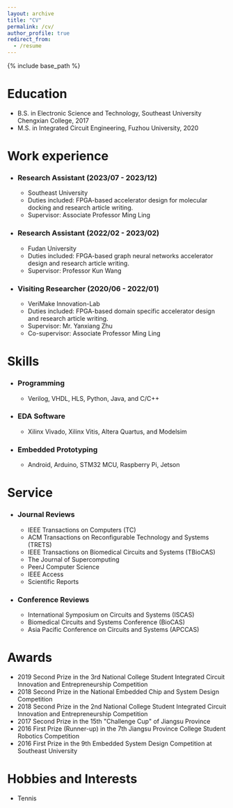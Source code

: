 ```yaml
---
layout: archive
title: "CV"
permalink: /cv/
author_profile: true
redirect_from:
  - /resume
---
```


{% include base_path %}

Education
======
* B.S. in Electronic Science and Technology, Southeast University Chengxian College, 2017
* M.S. in Integrated Circuit Engineering, Fuzhou University, 2020

Work experience
======
* ### Research Assistant (2023/07 - 2023/12)
  * Southeast University
  * Duties included: FPGA-based accelerator design for molecular docking and research article writing.
  * Supervisor: Associate Professor Ming Ling

* ### Research Assistant (2022/02 - 2023/02)
  * Fudan University
  * Duties included: FPGA-based graph neural networks accelerator design and research article writing.
  * Supervisor: Professor Kun Wang

* ### Visiting Researcher (2020/06 - 2022/01)
  * VeriMake Innovation-Lab
  * Duties included: FPGA-based domain specific accelerator design and research article writing.
  * Supervisor: Mr. Yanxiang Zhu
  * Co-supervisor: Associate Professor Ming Ling
  
Skills
======
* ### Programming
  * Verilog, VHDL, HLS, Python, Java, and C/C++

* ### EDA Software
  * Xilinx Vivado, Xilinx Vitis, Altera Quartus, and Modelsim

* ### Embedded Prototyping
  * Android, Arduino, STM32 MCU, Raspberry Pi, Jetson
  
Service
======
* ### Journal Reviews
  * IEEE Transactions on Computers (TC)
  * ACM Transactions on Reconfigurable Technology and Systems (TRETS)
  * IEEE Transactions on Biomedical Circuits and Systems (TBioCAS)
  * The Journal of Supercomputing
  * PeerJ Computer Science
  * IEEE Access
  * Scientific Reports

* ### Conference Reviews
  * International Symposium on Circuits and Systems (ISCAS)
  * Biomedical Circuits and Systems Conference (BioCAS)
  * Asia Pacific Conference on Circuits and Systems (APCCAS)

Awards
======
* 2019 Second Prize in the 3rd National College Student Integrated Circuit Innovation and Entrepreneurship Competition
* 2018 Second Prize in the National Embedded Chip and System Design Competition 
* 2018 Second Prize in the 2nd National College Student Integrated Circuit Innovation and Entrepreneurship Competition
* 2017 Second Prize in the 15th "Challenge Cup" of Jiangsu Province 
* 2016 First Prize (Runner-up) in the 7th Jiangsu Province College Student Robotics Competition 
* 2016 First Prize in the 9th Embedded System Design Competition at Southeast University

Hobbies and Interests
======
* Tennis
